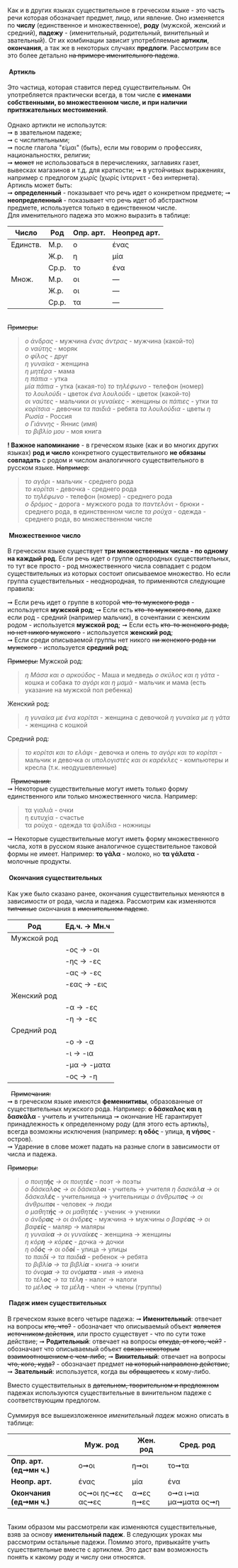 Как и в других языках существительное в греческом языке - это часть речи которая обозначает предмет, лицо, или явление. Оно изменяется по **числу** (единственное и множественное), **роду** (мужской, женский и средний), **падежу** - (именительный, родительный, винительный и звательный). От их комбинации зависит употребляемые **артикли**, **окончания**, а так же в некоторых случаях **предлоги**. Рассмотрим все это более детально ~~на примере именительного падежа~~. 

#### &nbsp;Артикль
Это частица, которая ставится перед существительным. Он употребляется практически всегда, в том числе **с именами собственными, во множественном числе, и при наличии притяжательных местоимений**.  
&nbsp;  
Однако артикли не использутся:  
➞ в звательном падеже;  
➞ с числительными;  
➞ после глагола "είμαι" (быть), если мы говорим о профессиях, национальностях, религии;  
➞ ~~может~~ не использоваться в перечислениях, заглавиях газет, вывесках магазинов и т.д. для краткости;
➞ в устойчивых выражениях, например с предлогом *χωρίς* (χωρίς ίντερνετ - без интернета).
&nbsp;  
Артикль может быть:  
➞ **определенный** - показывает что речь идет о конкретном предмете;
➞ **неопределенный** - показывает что речь идет об абстрактном предмете, используется только в единственном числе. 
&nbsp;  
Для именительного падежа это можно выразить в таблице:  

| Число  | Род   |Опр. арт. |Неопред арт.|
|--------|-------|----------|------------|
|Единств.| М.р.  | ο        | ένας       |
|        | Ж.р.  | η        | μία        |
|        | Ср.р. | το       | ένα        |
|Множ.   | М.р.  | οι       | —          |
|        | Ж.р.  | οι       | —          |
|        | Ср.р. | τα       | —          |
  
&nbsp;  
~~Примеры:~~ 
> *ο άνδρας* - мужчина
> *ένας άντρας* - мужчина (какой-то)  
> *ο ναύτης* - моряк  
> *ο φίλος* - друг  
> *η γυναίκα* - женщина  
> *η μητέρα* - мама  
> *η πάπια* - утка  
> *μία πάπια* - утка (какая-то)
> *το τηλέφωνο* - телефон (номер)  
> *το λουλούδι* - цветок
> *ένα λουλούδι* - цветок (какой-то)  
> *οι ναύτες* - мальчики
> *οι γυναίκες* - женщины
> *οι πάπιες* - утки
> *τα κορίτσια* - девочки
> *τα παιδιά* - ребята
> *τα λουλούδια* - цветы
> *η Ρωσία* - Россия  
> *ο Γιάννης* - Яннис (имя)  
> *το βιβλίο μου* - моя книга
  

**! Важное напоминание** - в греческом языке (как и во многих других языках) **род и число** конкретного существительного **не обязаны совпадать** с родом и числом аналогичного существительного в русском языке. ~~Например~~: 
> *το αγόρι* - мальчик - среднего рода  
> *το κορίτσι* - девочка - среднего рода  
> *το τηλέφωνο* - телефон (номер) - среднего рода  
> *ο δρόμος* - дорога - мужского рода
> *το παντελόνι* - брюки - среднего рода, в единственном числе
> *τα ρούχα* - одежда - среднего рода, во множественном числе


#### &nbsp;Множественное число 
В греческом языке существует **три множественных числа - по одному на каждый род**. Если речь идет о группе однородных существительных, то тут все просто - род множественного числа совпадает с родом существительных из которых состоит описываемое множество. Но если группа существительных - неоднородная, то применяются следующие правила:

➞ Если речь идет о группе в которой ~~что-то мужского рода~~ - используется **мужской род**;
➞ Если есть ~~кто-то мужского пола~~, даже если род - средний (например мальчик), в сочентании с женским родом - используется **мужской род**;
➞ Если есть ~~кто-то женского рода, но нет никого мужского~~ - используется **женский род**;  
➞ Если среди описываемой группы нет никого ~~ни женского рода ни мужского~~ - используется **средний род**;  

~~Примеры:~~
Мужской род:
> *η Μάσα και ο αρκούδος* - Маша и медведь 
> *ο σκύλος και η γάτα* - кошка и собака
> *το αγόρι και η μαμά* - мальчик и мама (есть указание на мужской пол ребенка)  

Женский род:  
> *η γυναίκα με ένα κορίτσι* - женщина с девочкой
> *η γυναίκα με η γάτα* - женщина с кошкой  

Средний род:
> *το κορίτσι και το ελάφι* - девочка и олень
> *το αγόρι και το κορίτσι* - мальчик и девочка
> *οι υπολογιστές και οι καρέκλες* - компьютеры и кресла (т.к. неодушевленные)


&nbsp;
~~Примечания:~~   
➞ Некоторые существительные могут иметь только форму единственного или только множественного числа. Например: 
> τα γιαλιά - очки  
> η ευτυχία - счастье  
> τα ρούχα - одежда
> τα ψαλίδια - ножницы  

➞ Некоторые существительные могут иметь форму множественного числа, хотя в русском языке аналогичное существительное таковой формы не имеет. Например: **το γάλα** - молоко, но  **τα γάλατα** - молочные продукты.



#### &nbsp;Окончания существительных
Как уже было сказано ранее, окончания существительных меняются в зависимости от рода, числа и падежа. Рассмотрим как изменяются ~~типчиные~~ окончания в ~~именительном падеже~~. 

| Род   | Ед.ч. →  Мн.ч |
|-------|----------|
| Мужской род|
||-ος → -οι|
||-ης  → -ες|
||-ας → -ες|
||-εας → -εις|  
|Женский род|
||-α → -ες |
||-η → -ες |
|Средний род|
|| -ο → -α | 
|| -ι → -ια | 
|| -μα → -ματα | 
|| -ος → -η | 

&nbsp;
~~Примечания:~~   
➞ в греческом языке имеются **феменнитивы**, образованные от существительных мужского рода. Например: **ο δάσκαλος και η δασκάλα** - учитель и учительница
➞ окончание НЕ гарантирует принадлежность к определенному роду (для этого есть артикль), всегда возможны исключения (например: **η οδός** - улица, **η νήσος** - остров).  
➞ Ударение в слове может падать на разные слоги в зависимости от числа и падежа.

~~Примеры:~~ 
> *ο ποιητ**ής** → οι ποιητ**ές*** - поэт → поэты  
> *ο δάσκαλ**ος** → οι δάσκαλ**οι*** - учитель → учителя
> *η δασκάλ**α** → οι δάσκαλ**ές*** - учительница → учительницы
> *ο άνθρωπ**ος** → οι άνθρωπ**οι*** - человек → люди   
> *ο μαθητ**ής** → οι μαθητ**ές*** - ученик → ученики  
> *ο άνδρ**ας** → οι άνδρ**ες*** -  мужчина → мужчины 
> *ο βαφέ**ας** → οι βαφ**είς*** - маляр → маляры    
> *η γυναίκ**α** → οι γυναίκ**ες*** - женщина → женщины  
> *η κόρ**η** →  κόρ**ες*** - дочка → дочки  
> *η οδ**ός** → οι οδ**οί*** - улица → улицы  
> *το παιδ**ί** → τα παιδ**ιά*** - ребенок → ребята  
> *το βιβλί**ο** → τα βιβλί**α*** - книга → книги  
> *το όνο**μα** → τα ονό**ματα*** - имя → имена  
> *το τέλ**ος** → τα τέλ**η*** - налог → налоги  
> *το μέλ**ος** → τα μέλ**η*** - член → члены (группы)  


#### &nbsp;Падеж имен существительных  
В греческом языке всего четыре падежа: 
➞ **Именительный**: отвечает на вопросы ~~кто, что?~~ - обозначает что описываемый объект ~~является источником действия~~, или просто существует - что по сути тоже действие;
➞ **Родительный**: отвечает на вопросы ~~откуда, от кого, чей?~~ - обозначает что описываемый объект ~~связан некоторым взаимоотношением с чем-либо~~;
➞ **Винительный**: отвечает на вопросы ~~что, кого, куда?~~ - обозначает предмет ~~на который направлено действие~~;
➞ **Звательный**: используется, когда вы ~~обращаетесь~~ к кому-либо.

Вместо существительных в ~~дательном, творительном и предложном~~ падежах используются существительные в винительном падеже с соответствующим предлогом.  
&nbsp;  
Суммируя все вышеизложенное *именительный падеж* можно описать в таблице:

|                            |   Муж. род     |       Жен. род            |        Сред. род                       |
|----------------------------|------------|-----------------------|------------------------------------|
|**Опр. арт. (ед➞мн ч.)**    |ο➞οι             |η➞οι                   |το➞τα                               |
|**Неопр. арт.**             |ένας             |μία                    |ένα                                 |
|**Окончания (ед➞мн ч.)**    |ος➞οι      ης➞ες      ας➞ες     |α➞ες           η➞ες       |ο➞α             ι➞ια       μα➞ματα      ος➞η|

&nbsp;  
Таким образом мы рассмотрели как изменяются существительные, взяв за основу **именительный падеж**. В следующих уроках мы рассмотрим остальные падежи. Помимо этого, привыкайте учить сушествительные вместе с артиклем. Это даст вам возможность понять к какому роду и числу они относятся.  
&nbsp;
   

